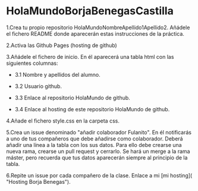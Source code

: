 # HolaMundoBorjaBenegasCastilla
1.Crea tu propio repositorio HolaMundoNombreApellido1Apellido2. Añádele el fichero README donde aparecerán estas instrucciones de la práctica.

2.Activa las Github Pages (hosting de github)

3.Añádele el fichero de inicio. En él aparecerá una tabla html con las siguientes columnas: 
  
  - 3.1 Nombre y apellidos del alumno.
  
  - 3.2 Usuario github.
  
  - 3.3 Enlace al repositorio HolaMundo de github.
  
  - 3.4 Enlace al hosting de este repositorio HolaMundo de github.

4.Añade el fichero style.css en la carpeta css. 

5.Crea un issue denominado "añadir colaborador Fulanito". En él notificarás a uno de tus compañeros que debe añadirse como colaborador. Deberá añadir una línea a la tabla con los sus datos. Para ello debe crearse una nueva rama, crearse un pull request y cerrarlo. Se hará un merge a la rama máster, pero recuerda que tus datos aparecerán  siempre al principio de la tabla.

6.Repite un issue por cada compañero de la clase.
Enlace a mi [mi hosting]( "Hosting Borja Benegas").
